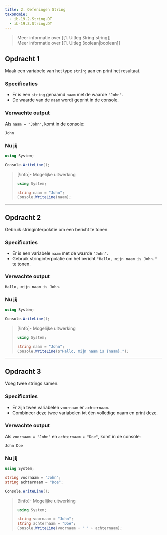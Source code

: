 ```yaml
---
title: 2. Oefeningen String
taxonomie:
  - ib-19.2.String.DT
  - ib-19.3.String.DT
---
```


> Meer informatie over [[1. Uitleg String|string]] \
> Meer informatie over [[1. Uitleg Boolean|boolean]]

## Opdracht 1
Maak een variabele van het type `string` aan en print het resultaat.

### Specificaties
- Er is een `string` genaamd `naam` met de waarde `"John"`.
- De waarde van de `naam` wordt geprint in de console.

### Verwachte output
Als `naam = "John"`, komt in de console:
```
John
```

### Nu jij
``` csharp runner
using System;

Console.WriteLine();
``` 

> [!info]- Mogelijke uitwerking
> ``` csharp
> using System;
> 
> string naam = "John";
> Console.WriteLine(naam);
> ```

---

## Opdracht 2
Gebruik stringinterpolatie om een bericht te tonen.

### Specificaties
- Er is een variabele `naam` met de waarde `"John"`.
- Gebruik stringinterpolatie om het bericht `"Hallo, mijn naam is John."` te tonen.

### Verwachte output
```
Hallo, mijn naam is John.
```

### Nu jij
``` csharp runner
using System;

Console.WriteLine();
``` 

> [!info]- Mogelijke uitwerking
> ``` csharp
> using System;
> 
> string naam = "John";
> Console.WriteLine($"Hallo, mijn naam is {naam}.");
> ```

---

## Opdracht 3
Voeg twee strings samen.

### Specificaties
- Er zijn twee variabelen `voornaam` en `achternaam`.
- Combineer deze twee variabelen tot één volledige naam en print deze.

### Verwachte output
Als `voornaam = "John"` en `achternaam = "Doe"`, komt in de console:
```
John Doe
```

### Nu jij
``` csharp runner
using System;

string voornaam = "John";
string achternaam = "Doe";

Console.WriteLine();
``` 

> [!info]- Mogelijke uitwerking
> ``` csharp
> using System;
> 
> string voornaam = "John";
> string achternaam = "Doe";
> Console.WriteLine(voornaam + " " + achternaam);
> ```

